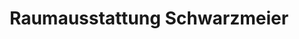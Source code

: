 ---
title: "Raumausstattung Schwarzmeier"
url: /arnsdorf/raumausstattung-schwarzmeier/
shop: Raumausstattung
---